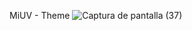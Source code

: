 MiUV - Theme
![Captura de pantalla (37)](https://github.com/JoseANG3L/UserStyles/assets/57434391/2488d4b2-5728-41bb-a250-e0d37e867a63)

